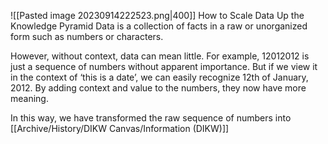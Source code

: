 ![[Pasted image 20230914222523.png|400]]
How to Scale Data Up the Knowledge Pyramid
Data is a collection of facts in a raw or unorganized form such as numbers or characters.

However, without context, data can mean little. For example, 12012012 is just a sequence of numbers without apparent importance. But if we view it in the context of ‘this is a date’, we can easily recognize 12th of January, 2012. By adding context and value to the numbers, they now have more meaning.

In this way, we have transformed the raw sequence of numbers into [[Archive/History/DIKW Canvas/Information (DIKW)]]